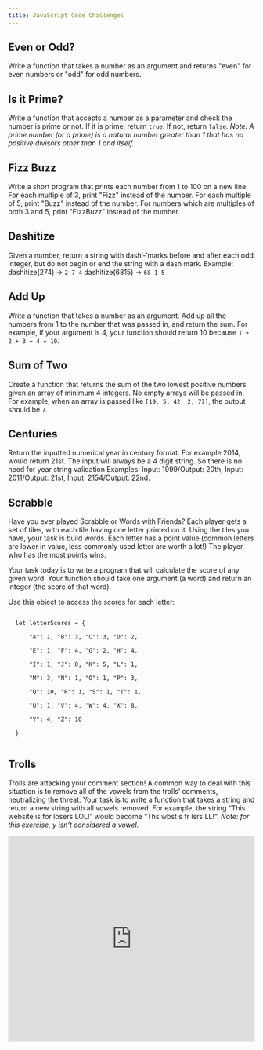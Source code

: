 ```yaml
---
title: JavaScript Code Challenges
---
```


<div class="try-it">
  <h2>Even or Odd?</h2>
  <p>Write a function that takes a number as an argument and returns "even" for even numbers or "odd" for odd numbers.</p>
</div>

<div class="try-it">
  <h2>Is it Prime?</h2>
  <p>Write a function that accepts a number as a parameter and check the number is prime or not. If it is prime, return <code class="try-it-code">true</code>. If not, return <code class="try-it-code">false</code>. <em>Note: A prime number (or a prime) is a natural number greater than 1 that has no positive divisors other than 1 and itself.</em></p>
</div>

<div class="try-it">
  <h2>Fizz Buzz</h2>
  <p>Write a short program that prints each number from 1 to 100 on a new line. For each multiple of 3, print "Fizz" instead of the number. For each multiple of 5, print "Buzz" instead of the number. For numbers which are multiples of both 3 and 5, print "FizzBuzz" instead of the number.</p>
</div>

<div class="try-it">
  <h2>Dashitize</h2>
  <p>Given a number, return a string with dash’-’marks before and after each odd integer, but do not begin or end the string with a dash mark. Example: dashitize(274) -> <code class="try-it-code">2-7-4</code> dashitize(6815) -> <code class="try-it-code">68-1-5</code></p>
</div>

<div class="try-it">
  <h2>Add Up</h2>
  <p>Write a function that takes a number as an argument. Add up all the numbers from 1 to the number that was passed in, and return the sum. For example, if your argument is 4, your function should return 10 because <code class="try-it-code">1 + 2 + 3 + 4 = 10</code>.</p>
</div>

<div class="try-it">
  <h2>Sum of Two</h2>
  <p>Create a function that returns the sum of the two lowest positive numbers given an array of minimum 4 integers. No empty arrays will be passed in. For example, when an array is passed like <code class="try-it-code">[19, 5, 42, 2, 77]</code>, the output should be <code class="try-it-code">7</code>.</p>
</div>

<div class="try-it">
  <h2>Centuries</h2>
  <p>Return the inputted numerical year in century format. For example 2014, would return 21st. The input will always be a 4 digit string. So there is no need for year string validation Examples: Input: 1999/Output: 20th, Input: 2011/Output: 21st, Input: 2154/Output: 22nd.</p>
</div>

<div class="try-it">
  <h2>Scrabble</h2>
  <p>Have you ever played Scrabble or Words with Friends? Each player gets a set of tiles, with each tile having one letter printed on it. Using the tiles you have, your task is build words. Each letter has a point value (common letters are lower in value, less commonly used letter are worth a lot!) The player who has the most points wins.</p>
  <p>Your task today is to write a program that will calculate the score of any given word. Your function should take one argument (a word) and return an integer (the score of that word).</p>
  <p>Use this object to access the scores for each letter:</p>
  <code class="try-it-code">
  let letterScores = {<br>
      "A": 1, "B": 3, "C": 3, "D": 2,<br>
      "E": 1, "F": 4, "G": 2, "H": 4,<br>
      "I": 1, "J": 8, "K": 5, "L": 1,<br>
      "M": 3, "N": 1, "O": 1, "P": 3,<br>
      "Q": 10, "R": 1, "S": 1, "T": 1,<br>
      "U": 1, "V": 4, "W": 4, "X": 8,<br>
      "Y": 4, "Z": 10<br>
  }
  </code>
</div>

<div class="try-it">
  <h2>Trolls</h2>
  <p>Trolls are attacking your comment section! A common way to deal with this situation is to remove all of the vowels from the trolls’ comments, neutralizing the threat. Your task is to write a function that takes a string and return a new string with all vowels removed. For example, the string “This website is for losers LOL!” would become “Ths wbst s fr lsrs LL!“. <em>Note: for this exercise, y isn’t considered a vowel.</em></p>
</div>

<!-- Copy and Paste Me -->
<div class="glitch-embed-wrap" style="height: 420px; width: 100%;">
  <iframe
    src="https://glitch.com/embed/#!/embed/testing-1111?path=index.html&previewSize=0&attributionHidden=true"
    title="testing-1111 on Glitch"
    allow="geolocation; microphone; camera; midi; vr; encrypted-media"
    style="height: 100%; width: 100%; border: 0;">
  </iframe>
</div>

